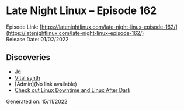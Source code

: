 # Late Night Linux – Episode 162
Episode Link: [https://latenightlinux.com/late-night-linux-episode-162/](https://latenightlinux.com/late-night-linux-episode-162/)  
Release Date: 01/02/2022
## Discoveries
* [Jq](https://stedolan.github.io/jq/)
* [Vital synth](https://vital.audio/)
* [Admin](No link available)
* [Check out Linux Downtime and Linux After Dark](https://latenightlinux.com/linux-downtime-episode-39/)

Generated on: 15/11/2022